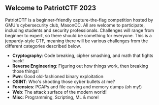 
## Welcome to PatriotCTF 2023

PatriotCTF is a beginner-friendly capture-the-flag competition hosted by GMU's cybersecurity club, MasonCC. All are welcome to participate, including students and security professionals. Challenges will range from beginner to expert, so there should be something for everyone. This is a jeopardy-style CTF, meaning there will be various challenges from the different categories described below.
- **Cryptography**: Code breaking, cipher smashing, and math that fights back!
- **Reverse Engineering**: Figuring out how things work, then breaking those things!
- **Pwn**: Good old-fashioned binary exploitation
- **OSINT**: Who's shooting those cyber bullets at me?
- **Forensics**: PCAPs and file carving and memory dumps (oh my!)
- **Web**: The attack surface of the modern world!
- **Misc**: Programming, Scripting, ML & more!

